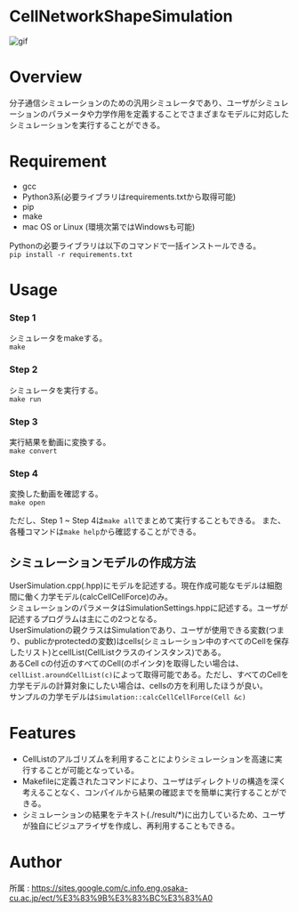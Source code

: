 # CellNetworkShapeSimulation
![gif](https://github.com/saikiRA1011/CellNetworkShapeSimulation/blob/main/readme_img/sim.gif)

# Overview
分子通信シミュレーションのための汎用シミュレータであり、ユーザがシミュレーションのパラメータや力学作用を定義することでさまざまなモデルに対応したシミュレーションを実行することができる。

# Requirement
- gcc
- Python3系(必要ライブラリはrequirements.txtから取得可能)
- pip
- make
- mac OS or Linux (環境次第ではWindowsも可能)

Pythonの必要ライブラリは以下のコマンドで一括インストールできる。  
`pip install -r requirements.txt`

# Usage
### Step 1
シミュレータをmakeする。  
`make`

### Step 2
シミュレータを実行する。  
`make run`

### Step 3
実行結果を動画に変換する。  
`make convert`

### Step 4
変換した動画を確認する。  
`make open`
  
  
ただし、Step 1 ~ Step 4は`make all`でまとめて実行することもできる。
また、各種コマンドは`make help`から確認することができる。

## シミュレーションモデルの作成方法
UserSimulation.cpp(.hpp)にモデルを記述する。現在作成可能なモデルは細胞間に働く力学モデル(calcCellCellForce)のみ。  
シミュレーションのパラメータはSimulationSettings.hppに記述する。ユーザが記述するプログラムは主にこの2つとなる。  
UserSimulationの親クラスはSimulationであり、ユーザが使用できる変数(つまり、publicかprotectedの変数)はcells(シミュレーション中のすべてのCellを保存したリスト)とcellList(CellListクラスのインスタンス)である。  
あるCell cの付近のすべてのCell(のポインタ)を取得したい場合は、`cellList.aroundCellList(c)`によって取得可能である。ただし、すべてのCellを力学モデルの計算対象にしたい場合は、cellsの方を利用したほうが良い。  
サンプルの力学モデルは`Simulation::calcCellCellForce(Cell &c)`

# Features
- CellListのアルゴリズムを利用することによりシミュレーションを高速に実行することが可能となっている。  
- Makefileに定義されたコマンドにより、ユーザはディレクトリの構造を深く考えることなく、コンパイルから結果の確認までを簡単に実行することができる。  
- シミュレーションの結果をテキスト(./result/*)に出力しているため、ユーザが独自にビジュアライザを作成し、再利用することもできる。

# Author
所属 : https://sites.google.com/c.info.eng.osaka-cu.ac.jp/ect/%E3%83%9B%E3%83%BC%E3%83%A0